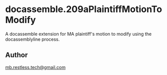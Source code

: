 # docassemble.209aPlaintiffMotionToModify

A docassemble extension for MA plaintiff's motion to modify using the docassemblyline process.

## Author

mb.restless.tech@gmail.com

